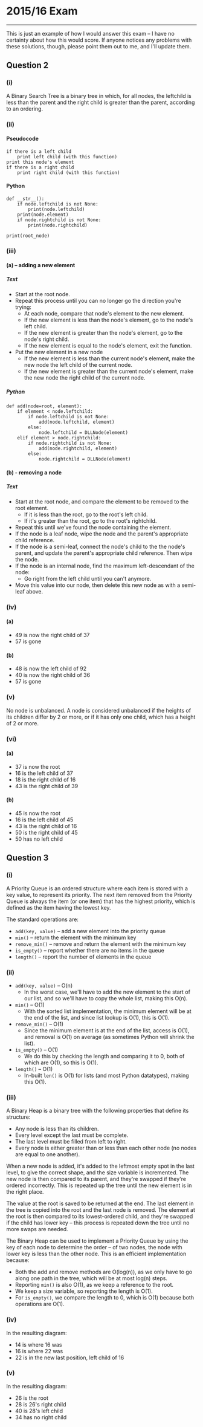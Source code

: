 # 2015/16 Exam

---

This is just an example of how I would answer this exam – I have no certainty about how this would score. If anyone notices any problems with these solutions, though, please point them out to me, and I'll update them.

## Question 2

### (i)

A Binary Search Tree is a binary tree in which, for all nodes, the leftchild is less than the parent and the right child is greater than the parent, according to an ordering.

### (ii)

#### Pseudocode

	if there is a left child
		print left child (with this function)
	print this node's element
	if there is a right child
		print right child (with this function)
		
#### Python

	def __str__():
		if node.leftchild is not None:
			print(node.leftchild)
		print(node.element)
		if node.rightchild is not None:
			print(node.rightchild)
			
	print(root_node)
	
### (iii)

#### (a) – adding a new element

##### Text

* Start at the root node.
* Repeat this process until you can no longer go the direction you're trying:
	* At each node, compare that node's element to the new element.
	* If the new element is less than the node's element, go to the node's left child.
	* If the new element is greater than the node's element, go to the node's right child.
	* If the new element is equal to the node's element, exit the function.
* Put the new element in a new node
	* If the new element is less than the current node's element, make the new node the left child of the current node.
	* If the new element is greater than the current node's element, make the new node the right child of the current node.
	
##### Python

	def add(node=root, element):
		if element < node.leftchild:
			if node.leftchild is not None:
				add(node.leftchild, element)
			else:
				node.leftchild = DLLNode(element)
		elif element > node.rightchild:
			if node.rightchild is not None:
				add(node.rightchild, element)
			else:
				node.rightchild = DLLNode(element)
				
#### (b) - removing a node

##### Text

* Start at the root node, and compare the element to be removed to the root element.
	* If it is less than the root, go to the root's left child.
	* If it's greater than the root, go to the root's rightchild.
* Repeat this until we've found the node containing the element.
* If the node is a leaf node, wipe the node and the parent's appropriate child reference.
* If the node is a semi-leaf, connect the node's child to the the node's parent, and update the parent's appropriate child reference. Then wipe the node.
* If the node is an internal node, find the maximum left-descendant of the node:
	* Go right from the left child until you can't anymore.
* Move this value into our node, then delete this new node as with a semi-leaf above.

### (iv)

#### (a)

* 49 is now the right child of 37
* 57 is gone

#### (b)	

* 48 is now the left child of 92
* 40 is now the right child of 36
* 57 is gone

### (v)

No node is unbalanced. A node is considered unbalanced if the heights of its children differ by 2 or more, or if it has only one child, which has a height of 2 or more.

### (vi)

#### (a)

* 37 is now the root
* 16 is the left child of 37
* 18 is the right child of 16
* 43 is the right child of 39

#### (b)

* 45 is now the root
* 16 is the left child of 45
* 43 is the right child of 16
* 50 is the right child of 45
* 50 has no left child

## Question 3

### (i)

A Priority Queue is an ordered structure where each item is stored with a key value, to represent its priority. The next item removed from the Priority Queue is always the item (or one item) that has the highest priority, which is defined as the item having the lowest key.

The standard operations are:

* `add(key, value)` – add a new element into the priority queue
* `min()` – return the element with the minimum key
* `remove_min()` – remove and return the element with the minimum key
* `is_empty()` – report whether there are no items in the queue
* `length()` – report the number of elements in the queue

### (ii)

* `add(key, value)` – O(n)
	* In the worst case, we'll have to add the new element to the start of our list, and so we'll have to copy the whole list, making this O(n).
* `min()` – O(1)
	* With the sorted list implementation, the minimum element will be at the end of the list, and since list lookup is O(1), this is O(1).
* `remove_min()` – O(1)
	* Since the minimum element is at the end of the list, access is O(1), and removal is O(1) on average (as sometimes Python will shrink the list).
* `is_empty()` – O(1)
	* We do this by checking the length and comparing it to 0, both of which are O(1), so this is O(1).
* `length()` – O(1)
	* In-built `len()` is O(1) for lists (and most Python datatypes), making this O(1).
	
### (iii)

A Binary Heap is a binary tree with the following properties that define its structure:

* Any node is less than its children.
* Every level except the last must be complete.
* The last level must be filled from left to right.
* Every node is either greater than or less than each other node (no nodes are equal to one another).

When a new node is added, it's added to the leftmost empty spot in the last level, to give the correct shape, and the size variable is incremented. The new node is then compared to its parent, and they're swapped if they're ordered incorrectly. This is repeated up the tree until the new element is in the right place.

The value at the root is saved to be returned at the end. The last element in the tree is copied into the root and the last node is removed. The element at the root is then compared to its lowest-ordered child, and they're swapped if the child has lower key – this process is repeated down the tree until no more swaps are needed.

The Binary Heap can be used to implement a Priority Queue by using the key of each node to determine the order – of two nodes, the node with lower key is less than the other node. This is an efficient implementation because:

* Both the add and remove methods are O(log(n)), as we only have to go along one path in the tree, which will be at most log(n) steps.
* Reporting `min()` is also O(1), as we keep a reference to the root.
* We keep a size variable, so reporting the length is O(1).
* For `is_empty()`, we compare the length to 0, which is O(1) because both operations are O(1).

### (iv)

In the resulting diagram:

* 14 is where 16 was
* 16 is where 22 was
* 22 is in the new last position, left child of 16

### (v)

In the resulting diagram:

* 26 is the root
* 28 is 26's right child
* 40 is 28's left child
* 34 has no right child